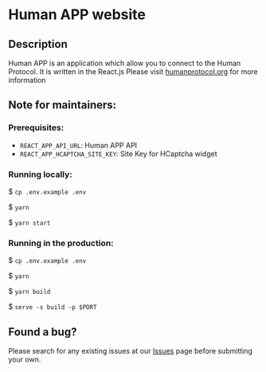 # Human APP website

## Description

Human APP is an application which allow you to connect to the Human Protocol. It is written in the React.js
Please visit [humanprotocol.org](https://humanprotocol.org) for more information

## Note for maintainers:

### Prerequisites:

* `REACT_APP_API_URL`: Human APP API
* `REACT_APP_HCAPTCHA_SITE_KEY`: Site Key for HCaptcha widget


### Running locally:
$ `cp .env.example .env`

$ `yarn`

$ `yarn start`

### Running in the production:
$ `cp .env.example .env`

$ `yarn`

$ `yarn build`

$ `serve -s build -p $PORT`


## Found a bug?

Please search for any existing issues at our [Issues](https://github.com/humanprotocol/human-app/issues) page before submitting your own.
